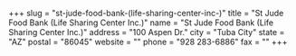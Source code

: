 +++
slug = "st-jude-food-bank-(life-sharing-center-inc-)"
title = "St Jude Food Bank (Life Sharing Center Inc.)"
name = "St Jude Food Bank (Life Sharing Center Inc.)"
address = "100 Aspen Dr."
city = "Tuba City"
state = "AZ"
postal = "86045"
website = ""
phone = "928 283-6886"
fax = ""
+++
